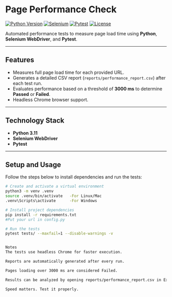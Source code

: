 # Page Performance Check

[![Python Version](https://img.shields.io/badge/python-3.11-blue.svg)](https://www.python.org/downloads/release/python-3110/)
[![Selenium](https://img.shields.io/badge/Selenium-Automation-green.svg)](https://www.selenium.dev/)
[![Pytest](https://img.shields.io/badge/Pytest-Testing-blue.svg)](https://docs.pytest.org/en/stable/)
[![License](https://img.shields.io/badge/license-MIT-brightgreen.svg)](LICENSE)

Automated performance tests to measure page load time using **Python**, **Selenium WebDriver**, and **Pytest**.

---

## Features
- Measures full page load time for each provided URL.
- Generates a detailed CSV report (`reports/performance_report.csv`) after each test run.
- Evaluates performance based on a threshold of **3000 ms** to determine **Passed** or **Failed**.
- Headless Chrome browser support.

---

## Technology Stack
- **Python 3.11**
- **Selenium WebDriver**
- **Pytest**

---

## Setup and Usage

Follow the steps below to install dependencies and run the tests:

```bash
# Create and activate a virtual environment
python3 -m venv .venv
source .venv/bin/activate   -For Linux/Mac
.venv\Scripts\activate      -For Windows

# Install project dependencies
pip install -r requirements.txt
#Put your url in config.py

# Run the tests
pytest tests/ --maxfail=1 --disable-warnings -v


Notes
The tests use headless Chrome for faster execution.

Reports are automatically generated after every run.

Pages loading over 3000 ms are considered Failed.

Results can be analyzed by opening reports/performance_report.csv in Excel or any spreadsheet viewer.

Speed matters. Test it properly.
